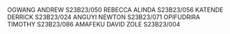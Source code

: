 OGWANG ANDREW S23B23/050
REBECCA ALINDA S23B23/056
KATENDE DERRICK S23B23/024
ANGUYI NEWTON S23B23/071
OPIFUDRIRA TIMOTHY S23B23/086
AMAFEKU DAVID ZOLE S23B23/004
